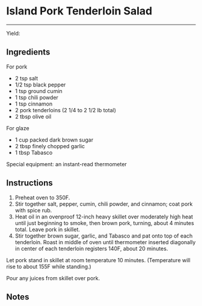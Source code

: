 # Island Pork Tenderloin Salad
---
Yield:

## Ingredients
For pork
- 2 tsp salt
- 1/2 tsp black pepper
- 1 tsp ground cumin
- 1 tsp chili powder
- 1 tsp cinnamon
- 2 pork tenderloins (2 1/4 to 2 1/2 lb total)
- 2 tbsp olive oil

For glaze
- 1 cup packed dark brown sugar
- 2 tbsp finely chopped garlic
- 1 tbsp Tabasco

Special equipment: an instant-read thermometer

## Instructions
1. Preheat oven to 350F.
2. Stir together salt, pepper, cumin, chili powder, and cinnamon; coat pork with spice rub.
3. Heat oil in an ovenproof 12-inch heavy skillet over moderately high heat until just beginning to smoke, then brown pork, turning, about 4 minutes total. Leave pork in skillet.
4. Stir together brown sugar, garlic, and Tabasco and pat onto top of each tenderloin. Roast in middle of oven until thermometer inserted diagonally in center of each tenderloin registers 140F, about 20 minutes. 

Let pork stand in skillet at room temperature 10 minutes. (Temperature will rise to about 155F while standing.)

Pour any juices from skillet over pork.

## Notes

